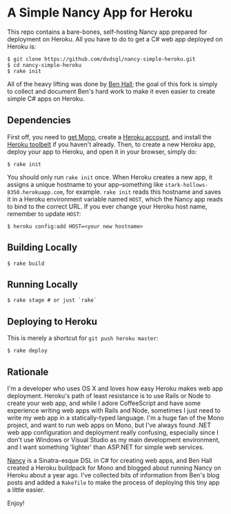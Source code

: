 # A Simple Nancy App for Heroku

This repo contains a bare-bones, self-hosting Nancy app prepared for
deployment on Heroku. All you have to do to get a C# web app deployed on
Heroku is:

```shell
$ git clone https://github.com/dvdsgl/nancy-simple-heroku.git
$ cd nancy-simple-heroku
$ rake init
```

All of the heavy lifting was done by [Ben Hall](https://github.com/BenHall); the
goal of this fork is simply to collect and document Ben's hard work to
make it even easier to create simple C# apps on Heroku.

## Dependencies

First off, you need to [get
Mono](http://www.go-mono.com/mono-downloads/download.html), create a
[Heroku account](https://api.heroku.com/signup), and install the [Heroku toolbelt](https://toolbelt.heroku.com/)
if you haven't already. Then, to create a new Heroku app, deploy your
app to Heroku, and open it in your browser, simply do:

```shell
$ rake init
```

You should only run `rake init` once.  When Heroku creates a new app, it
assigns a unique hostname to your app–something like
`stark-hollows-8350.herokuapp.com`, for example. `rake init` reads this
hostname and saves it in a Heroku environment variable named `HOST`,
which the Nancy app reads to bind to the correct URL. If you ever change
your Heroku host name, remember to update `HOST`:

```shell
$ heroku config:add HOST=<your new hostname>
```

## Building Locally

```shell
$ rake build
```

## Running Locally

```shell
$ rake stage # or just `rake`
```

## Deploying to Heroku

This is merely a shortcut for `git push heroku master`:

```shell
$ rake deploy
```
## Rationale

I'm a developer who uses OS X and loves how easy Heroku makes web app
deployment. Heroku's path of least resistance is to use Rails or Node to
create your web app, and while I adore CoffeeScript and have some
experience writing web apps with Rails and Node, sometimes I just need
to write my web app in a statically-typed language. I'm a huge fan of
the Mono project, and want to run web apps on Mono, but I've always
found .NET web app configuration and deployment really confusing,
especially since I don't use Windows or Visual Studio as my main
development environment, and I want something 'lighter' than ASP.NET for
simple web services.

[Nancy](http://nancyfx.org/) is a Sinatra-esque DSL in C# for creating
web apps, and Ben Hall created a Heroku buildpack for Mono and blogged
about running Nancy on Heroku about a year ago. I've collected bits of
information from Ben's blog posts and added a `Rakefile` to make the
process of deploying this tiny app a little easier.

Enjoy!
